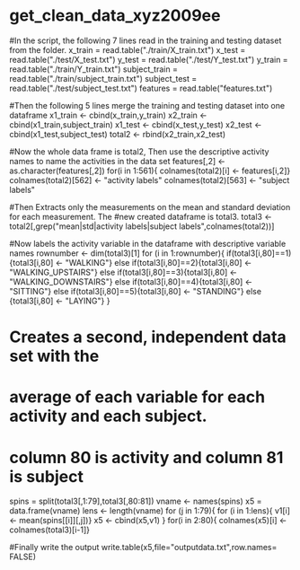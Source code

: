 get_clean_data_xyz2009ee
========================
#In the script, the following 7 lines read in the training and testing dataset from the folder.
x_train = read.table("./train/X_train.txt")
x_test = read.table("./test/X_test.txt")
y_test = read.table("./test/Y_test.txt")
y_train = read.table("./train/Y_train.txt")
subject_train = read.table("./train/subject_train.txt")
subject_test = read.table("./test/subject_test.txt")
features = read.table("features.txt")

#Then the following 5 lines merge the training and testing dataset into one dataframe
x1_train <- cbind(x_train,y_train)
x2_train <- cbind(x1_train,subject_train)
x1_test <- cbind(x_test,y_test)
x2_test <- cbind(x1_test,subject_test)
total2 <- rbind(x2_train,x2_test)

#Now the whole data frame is total2, Then use the descriptive activity names to name the activities in the data set
features[,2] <- as.character(features[,2])
for(i in 1:561){
colnames(total2)[i] <- features[i,2]} 
colnames(total2)[562] <- "activity labels"
colnames(total2)[563] <- "subject labels"


#Then Extracts only the measurements on the mean and standard deviation for each measurement. The 
#new created dataframe is total3. 
total3 <- total2[,grep("mean|std|activity labels|subject labels",colnames(total2))]

#Now labels the activity variable in the dataframe with descriptive variable names
rownumber <- dim(total3)[1]
for (i in 1:rownumber){
if(total3[i,80]==1){total3[i,80] <- "WALKING"}
else if(total3[i,80]==2){total3[i,80] <- "WALKING_UPSTAIRS"}
else if(total3[i,80]==3){total3[i,80] <- "WALKING_DOWNSTAIRS"}
else if(total3[i,80]==4){total3[i,80] <- "SITTING"}
else if(total3[i,80]==5){total3[i,80] <- "STANDING"}
else {total3[i,80] <- "LAYING"}
}

# Creates a second, independent data set with the 
# average of each variable for each activity and each subject.
# column 80 is activity and column 81 is subject
spins = split(total3[,1:79],total3[,80:81])
vname <- names(spins)
x5 = data.frame(vname)
lens <- length(vname)
for (j in 1:79){
for (i in 1:lens){
v1[i] <- mean(spins[[i]][,j])}
x5 <- cbind(x5,v1)
}
for(i in 2:80){
colnames(x5)[i] <- colnames(total3)[i-1]}

#Finally write the output
write.table(x5,file="outputdata.txt",row.names= FALSE)







